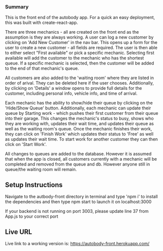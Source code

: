 ### Summary

This is the front end of the autobody app. For a quick an easy deployment, this was built with create-react-app. 

There are three mechanics - all are created on the front end as the assumption is they are always working. A user can log a new customer by clicking on 'Add New Customer' in the nav bar. This opens up a form for the user to create a new customer - all fields are required. The user is then able to either select "First available" or pick a specific mechanic. Selecting first available will add the customer to the mechanic who has the shortest queue. If a specific mechanic is selected, then the customer will be added to the end of that mechanic's queue.

All customers are also added to the 'waiting room' where they are listed in order of arival. They can be deleted here if the user chooses. Additionally, by clicking on 'Details' a window opens to provide full details for the customer, including personal info, vehicle info, and time of arrival.

Each mechanic has the ability to show/hide their queue by clicking on the 'Hide/Show Queue' button. Additionally, each mechanic can update their queue by Starting work - which pushes their first customer from their queue into their garage. This changes the mechanic's status to busy, shows who they are working with, updates their wait time, and updates their queue as well as the waiting room's queue. Once the mechanic finishes their work, they can click on 'Finish Work' which updates their status to 'Free' as well as updates their wait time. To start work for another customer they can then click on 'Start Work'.

All changes to queues are added to the database. However it is assumed that when the app is closed, all customers currently with a mechanic will be completed and removed from the queue and db. However anyone still in queue/the waiting room will remain.



## Setup Instructions
Navigate to the autbody-front directory in terminal and type 'npm i' to install the dependencies and then type npm start to launch it on localhost:3000

If your backend is not running on port 3003, please update line 37 from App.js to your correct port

## Live URL

Live link to a working version is: https://autobody-front.herokuapp.com/